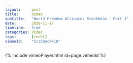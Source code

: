 ```yaml
---
layout:     post
title:      Vimeo
subtitle:   "World Freedom Alliance: Stockholm - Part 1"
date:       2020-11-17
timeline:   true
categories: Video
tags:       [recht]
vimeoId:    "Icz5ByckK1Q"
---
```

{% include vimeoPlayer.html id=page.vimeoId %}
